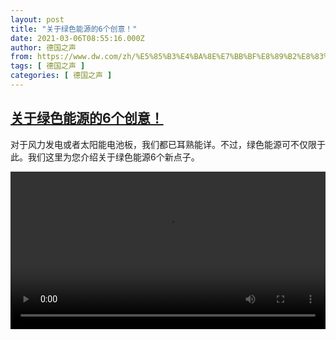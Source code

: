 ```yaml
---
layout: post
title: "关于绿色能源的6个创意！"
date: 2021-03-06T08:55:16.000Z
author: 德国之声
from: https://www.dw.com/zh/%E5%85%B3%E4%BA%8E%E7%BB%BF%E8%89%B2%E8%83%BD%E6%BA%90%E7%9A%846%E4%B8%AA%E5%88%9B%E6%84%8F%EF%BC%81/a-56742786
tags: [ 德国之声 ]
categories: [ 德国之声 ]
---
```

<!--1615020916000-->
[关于绿色能源的6个创意！](https://www.dw.com/zh/%E5%85%B3%E4%BA%8E%E7%BB%BF%E8%89%B2%E8%83%BD%E6%BA%90%E7%9A%846%E4%B8%AA%E5%88%9B%E6%84%8F%EF%BC%81/a-56742786)
------

<div>
<p>对于风力发电或者太阳能电池板，我们都已耳熟能详。不过，绿色能源可不仅限于此。我们这里为您介绍关于绿色能源6个新点子。</small></p><video src="https://tvdownloaddw-a.akamaihd.net/dwtv_video/flv/vdt_zh/2021/bchi210302_001_c7ca9bchi_210301_greenenergy_sd_sor.mp4" controls style="width:100%"></video>
</div>
